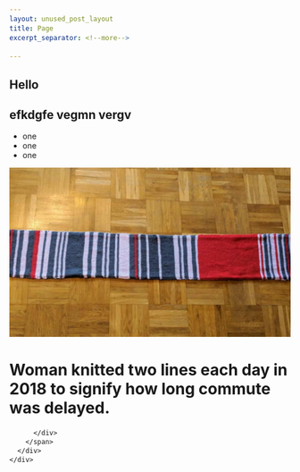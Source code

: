 ```yaml
---
layout: unused_post_layout
title: Page
excerpt_separator: <!--more-->

---
```

<!-- permalink: /page/ -->
## Hello

## efkdgfe vegmn vergv 

<ul>
  <li>one</li>
  <li>one</li>
  <li>one</li>
</ul>
<!--more-->
<!-- hero -->
<div class="row  no-padding mb-0">
  <div class="col s12 m12 l12 no-padding">
    <div class="card mt-0">
      <div class="card-image" style="height:540px; overflow: hidden;">
         <img src="/images/1035.jpg" class="responsive-img" style="top:-340px;">
         <span class="card-title">
          <div class="col s12 m6 l6">
            <h1>Woman knitted two lines each day in 2018 to signify how long commute was delayed.</h1>
            
          </div>
        </span>
      </div>
    </div>
   
  </div>
</div>
<!-- .row hero -->


